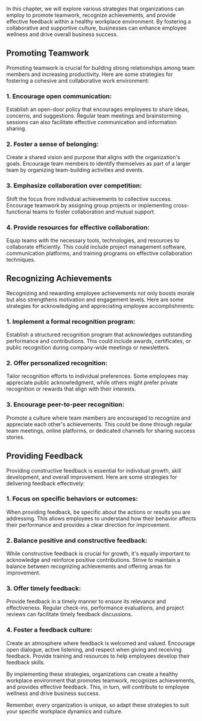 
In this chapter, we will explore various strategies that organizations can employ to promote teamwork, recognize achievements, and provide effective feedback within a healthy workplace environment. By fostering a collaborative and supportive culture, businesses can enhance employee wellness and drive overall business success.

## Promoting Teamwork

Promoting teamwork is crucial for building strong relationships among team members and increasing productivity. Here are some strategies for fostering a cohesive and collaborative work environment:

### 1\. Encourage open communication:

Establish an open-door policy that encourages employees to share ideas, concerns, and suggestions. Regular team meetings and brainstorming sessions can also facilitate effective communication and information sharing.

### 2\. Foster a sense of belonging:

Create a shared vision and purpose that aligns with the organization's goals. Encourage team members to identify themselves as part of a larger team by organizing team-building activities and events.

### 3\. Emphasize collaboration over competition:

Shift the focus from individual achievements to collective success. Encourage teamwork by assigning group projects or implementing cross-functional teams to foster collaboration and mutual support.

### 4\. Provide resources for effective collaboration:

Equip teams with the necessary tools, technologies, and resources to collaborate efficiently. This could include project management software, communication platforms, and training programs on effective collaboration techniques.

## Recognizing Achievements

Recognizing and rewarding employee achievements not only boosts morale but also strengthens motivation and engagement levels. Here are some strategies for acknowledging and appreciating employee accomplishments:

### 1\. Implement a formal recognition program:

Establish a structured recognition program that acknowledges outstanding performance and contributions. This could include awards, certificates, or public recognition during company-wide meetings or newsletters.

### 2\. Offer personalized recognition:

Tailor recognition efforts to individual preferences. Some employees may appreciate public acknowledgment, while others might prefer private recognition or rewards that align with their interests.

### 3\. Encourage peer-to-peer recognition:

Promote a culture where team members are encouraged to recognize and appreciate each other's achievements. This could be done through regular team meetings, online platforms, or dedicated channels for sharing success stories.

## Providing Feedback

Providing constructive feedback is essential for individual growth, skill development, and overall improvement. Here are some strategies for delivering feedback effectively:

### 1\. Focus on specific behaviors or outcomes:

When providing feedback, be specific about the actions or results you are addressing. This allows employees to understand how their behavior affects their performance and provides a clear direction for improvement.

### 2\. Balance positive and constructive feedback:

While constructive feedback is crucial for growth, it's equally important to acknowledge and reinforce positive contributions. Strive to maintain a balance between recognizing achievements and offering areas for improvement.

### 3\. Offer timely feedback:

Provide feedback in a timely manner to ensure its relevance and effectiveness. Regular check-ins, performance evaluations, and project reviews can facilitate timely feedback discussions.

### 4\. Foster a feedback culture:

Create an atmosphere where feedback is welcomed and valued. Encourage open dialogue, active listening, and respect when giving and receiving feedback. Provide training and resources to help employees develop their feedback skills.

By implementing these strategies, organizations can create a healthy workplace environment that promotes teamwork, recognizes achievements, and provides effective feedback. This, in turn, will contribute to employee wellness and drive business success.

Remember, every organization is unique, so adapt these strategies to suit your specific workplace dynamics and culture.

